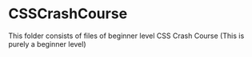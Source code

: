 # CSSCrashCourse
This folder consists of files of beginner level CSS Crash Course
(This is purely a beginner level)
